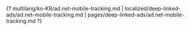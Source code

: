 {? multilang/ko-KR/ad.net-mobile-tracking.md | localized/deep-linked-ads/ad.net-mobile-tracking.md | pages/deep-linked-ads/ad.net-mobile-tracking.md ?}

